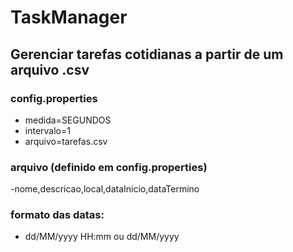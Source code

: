 # TaskManager
## Gerenciar tarefas cotidianas a partir de um arquivo .csv

### config.properties 
- medida=SEGUNDOS
- intervalo=1
- arquivo=tarefas.csv
  
### arquivo (definido em config.properties)
-nome,descricao,local,dataInicio,dataTermino
  
### formato das datas: 
- dd/MM/yyyy HH:mm ou dd/MM/yyyy
